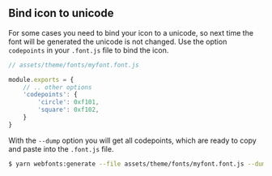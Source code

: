 ## Bind icon to unicode

For some cases you need to bind your icon to a unicode, so next time the
font will be generated the unicode is not changed. Use the option
`codepoints` in your `.font.js` file to bind the icon.

```js
// assets/theme/fonts/myfont.font.js

module.exports = {
    // .. other options
    'codepoints': {
        'circle': 0xf101,
        'square': 0xf102,
    }
}
```

With the `--dump` option you will get all codepoints, which are ready to
copy and paste into the `.font.js` file.

```bash
$ yarn webfonts:generate --file assets/theme/fonts/myfont.font.js --dump
```
